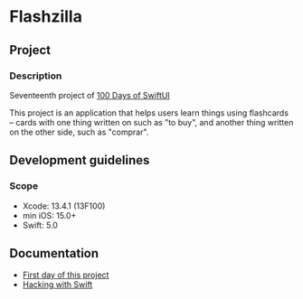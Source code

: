 # Flashzilla

## Project

### Description

Seventeenth project of [100 Days of SwiftUI](https://www.hackingwithswift.com/100/swiftui)

This project is an application that helps users learn things using flashcards – cards with one thing written on such as "to buy", and another thing written on the other side, such as "comprar".

## Development guidelines

### Scope

* Xcode: 13.4.1 (13F100)
* min iOS: 15.0+ 
* Swift: 5.0

## Documentation

* [First day of this project](https://www.hackingwithswift.com/100/swiftui/86)
* [Hacking with Swift](https://www.hackingwithswift.com)
